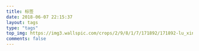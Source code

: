 ```yaml
---
title: 标签
date: 2018-06-07 22:15:37
layout: tags
type: "tags"
top_img: https://img3.wallspic.com/crops/2/9/8/1/7/171892/171892-lu_xing-cheng_shi-li_cheng_bei-cheng_shi_jing_guan-3840x2160.jpg
comments: false
---
```


